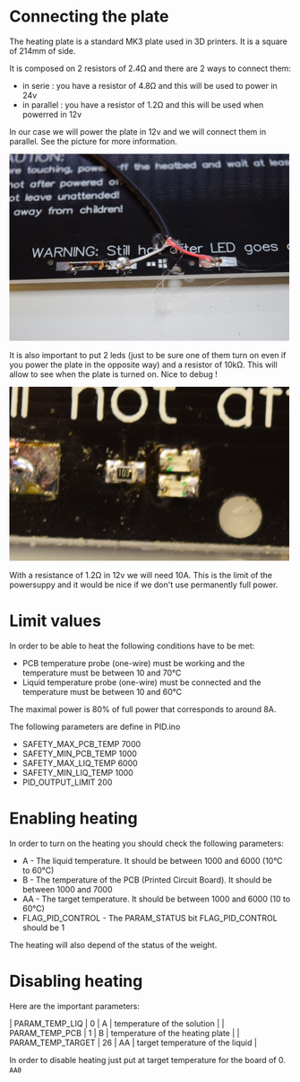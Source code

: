 # Connecting the plate

The heating plate is a standard MK3 plate used in 3D printers. It is a square of 214mm of side.

It is composed on 2 resistors of 2.4Ω and there are 2 ways to connect them:

* in serie : you have a resistor of 4.8Ω and this will be used to power in 24v
* in parallel : you have a resistor of 1.2Ω and this will be used when powerred in 12v

In our case we will power the plate in 12v and we will connect them in parallel. See the picture for more information.

<img src='connection.jpg' width=500>

It is also important to put 2 leds (just to be sure one of them turn on even if you power the plate in the opposite way) and a resistor of 10kΩ.
This will allow to see when the plate is turned on. Nice to debug !

<img src='leds.jpg' width=500>

With a resistance of 1.2Ω in 12v we will need 10A. This is the limit of the powersuppy and it would be nice if we don't use permanently full power.


# Limit values

In order to be able to heat the following conditions have to be met:

* PCB temperature probe (one-wire) must be working and the temperature must be between 10 and 70°C
* Liquid temperature probe (one-wire) must be connected and the temperature must be between 10 and 60°C

The maximal power is 80% of full power that corresponds to around 8A. 

The following parameters are define in PID.ino 
* SAFETY_MAX_PCB_TEMP 7000
* SAFETY_MIN_PCB_TEMP 1000
* SAFETY_MAX_LIQ_TEMP 6000
* SAFETY_MIN_LIQ_TEMP 1000
* PID_OUTPUT_LIMIT    200 

# Enabling heating

In order to turn on the heating you should check the following parameters:
* A - The liquid temperature. It should be between 1000 and 6000 (10°C to 60°C)
* B - The temperature of the PCB (Printed Circuit Board). It should be between 1000 and 7000
* AA - The target temperature. It should be between 1000 and 6000 (10 to 60°C)
* FLAG_PID_CONTROL - The PARAM_STATUS bit FLAG_PID_CONTROL should be 1

The heating will also depend of the status of the weight.


# Disabling heating

Here are the important parameters:

| PARAM_TEMP_LIQ           |  0 |  A | temperature of the solution      |
| PARAM_TEMP_PCB           |  1 |  B | temperature of the heating plate |
| PARAM_TEMP_TARGET        | 26 | AA | target temperature of the liquid |

In order to disable heating just put at target temperature for the board of 0.
`AA0`




